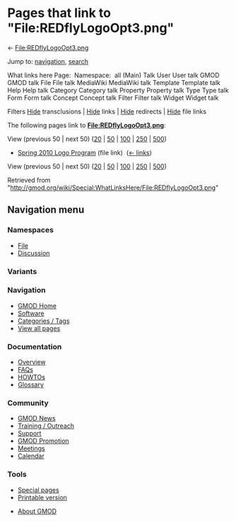<div id="mw-page-base" class="noprint">

</div>

<div id="mw-head-base" class="noprint">

</div>

<div id="content" class="mw-body" role="main">

<span id="top"></span>

<div id="mw-js-message" style="display:none;">

</div>



# <span dir="auto">Pages that link to "File:REDflyLogoOpt3.png"</span>

<div id="bodyContent">

<div id="contentSub">

←
[File:REDflyLogoOpt3.png](/wiki/File:REDflyLogoOpt3.png "File:REDflyLogoOpt3.png")

</div>

<div id="jump-to-nav" class="mw-jump">

Jump to: [navigation](#mw-navigation), [search](#p-search)

</div>

<div id="mw-content-text">

What links here Page:  Namespace:  all (Main) Talk User User talk GMOD
GMOD talk File File talk MediaWiki MediaWiki talk Template Template talk
Help Help talk Category Category talk Property Property talk Type Type
talk Form Form talk Concept Concept talk Filter Filter talk Widget
Widget talk

Filters
[Hide](/mediawiki/index.php?title=Special:WhatLinksHere/File:REDflyLogoOpt3.png&hidetrans=1 "Special:WhatLinksHere/File:REDflyLogoOpt3.png")
transclusions \|
[Hide](/mediawiki/index.php?title=Special:WhatLinksHere/File:REDflyLogoOpt3.png&hidelinks=1 "Special:WhatLinksHere/File:REDflyLogoOpt3.png")
links \|
[Hide](/mediawiki/index.php?title=Special:WhatLinksHere/File:REDflyLogoOpt3.png&hideredirs=1 "Special:WhatLinksHere/File:REDflyLogoOpt3.png")
redirects \|
[Hide](/mediawiki/index.php?title=Special:WhatLinksHere/File:REDflyLogoOpt3.png&hideimages=1 "Special:WhatLinksHere/File:REDflyLogoOpt3.png")
file links

The following pages link to
**[File:REDflyLogoOpt3.png](/wiki/File:REDflyLogoOpt3.png "File:REDflyLogoOpt3.png")**:

View (previous 50 \| next 50)
([20](/mediawiki/index.php?title=Special:WhatLinksHere/File:REDflyLogoOpt3.png&limit=20 "Special:WhatLinksHere/File:REDflyLogoOpt3.png")
\|
[50](/mediawiki/index.php?title=Special:WhatLinksHere/File:REDflyLogoOpt3.png&limit=50 "Special:WhatLinksHere/File:REDflyLogoOpt3.png")
\|
[100](/mediawiki/index.php?title=Special:WhatLinksHere/File:REDflyLogoOpt3.png&limit=100 "Special:WhatLinksHere/File:REDflyLogoOpt3.png")
\|
[250](/mediawiki/index.php?title=Special:WhatLinksHere/File:REDflyLogoOpt3.png&limit=250 "Special:WhatLinksHere/File:REDflyLogoOpt3.png")
\|
[500](/mediawiki/index.php?title=Special:WhatLinksHere/File:REDflyLogoOpt3.png&limit=500 "Special:WhatLinksHere/File:REDflyLogoOpt3.png"))

- [Spring 2010 Logo
  Program](/wiki/Spring_2010_Logo_Program "Spring 2010 Logo Program")
  (file link) ‎ <span class="mw-whatlinkshere-tools">([←
  links](/mediawiki/index.php?title=Special:WhatLinksHere&target=Spring+2010+Logo+Program "Special:WhatLinksHere"))</span>

View (previous 50 \| next 50)
([20](/mediawiki/index.php?title=Special:WhatLinksHere/File:REDflyLogoOpt3.png&limit=20 "Special:WhatLinksHere/File:REDflyLogoOpt3.png")
\|
[50](/mediawiki/index.php?title=Special:WhatLinksHere/File:REDflyLogoOpt3.png&limit=50 "Special:WhatLinksHere/File:REDflyLogoOpt3.png")
\|
[100](/mediawiki/index.php?title=Special:WhatLinksHere/File:REDflyLogoOpt3.png&limit=100 "Special:WhatLinksHere/File:REDflyLogoOpt3.png")
\|
[250](/mediawiki/index.php?title=Special:WhatLinksHere/File:REDflyLogoOpt3.png&limit=250 "Special:WhatLinksHere/File:REDflyLogoOpt3.png")
\|
[500](/mediawiki/index.php?title=Special:WhatLinksHere/File:REDflyLogoOpt3.png&limit=500 "Special:WhatLinksHere/File:REDflyLogoOpt3.png"))

</div>

<div class="printfooter">

Retrieved from
"<http://gmod.org/wiki/Special:WhatLinksHere/File:REDflyLogoOpt3.png>"

</div>

<div id="catlinks" class="catlinks catlinks-allhidden">

</div>

<div class="visualClear">

</div>

</div>

</div>

<div id="mw-navigation">

## Navigation menu

<div id="mw-head">



<div id="left-navigation">

<div id="p-namespaces" class="vectorTabs" role="navigation"
aria-labelledby="p-namespaces-label">

### Namespaces

- <span id="ca-nstab-image"><a href="/wiki/File:REDflyLogoOpt3.png" accesskey="c"
  title="View the file page [c]">File</a></span>
- <span id="ca-talk"><a
  href="/mediawiki/index.php?title=File_talk:REDflyLogoOpt3.png&amp;action=edit&amp;redlink=1"
  accesskey="t"
  title="Discussion about the content page [t]">Discussion</a></span>

</div>

<div id="p-variants" class="vectorMenu emptyPortlet" role="navigation"
aria-labelledby="p-variants-label">

### 

### Variants[](#)

<div class="menu">

</div>

</div>

</div>





</div>

</div>

</div>

<div id="mw-panel">

<div id="p-logo" role="banner">

<a href="/wiki/Main_Page"
style="background-image: url(http://gmod.org/images/GMOD-cogs.png);"
title="Visit the main page"></a>

</div>

<div id="p-Navigation" class="portal" role="navigation"
aria-labelledby="p-Navigation-label">

### Navigation

<div class="body">

- <span id="n-GMOD-Home">[GMOD Home](/wiki/Main_Page)</span>
- <span id="n-Software">[Software](/wiki/GMOD_Components)</span>
- <span id="n-Categories-.2F-Tags">[Categories /
  Tags](/wiki/Categories)</span>
- <span id="n-View-all-pages">[View all
  pages](/wiki/Special:AllPages)</span>

</div>

</div>

<div id="p-Documentation" class="portal" role="navigation"
aria-labelledby="p-Documentation-label">

### Documentation

<div class="body">

- <span id="n-Overview">[Overview](/wiki/Overview)</span>
- <span id="n-FAQs">[FAQs](/wiki/Category:FAQ)</span>
- <span id="n-HOWTOs">[HOWTOs](/wiki/Category:HOWTO)</span>
- <span id="n-Glossary">[Glossary](/wiki/Glossary)</span>

</div>

</div>

<div id="p-Community" class="portal" role="navigation"
aria-labelledby="p-Community-label">

### Community

<div class="body">

- <span id="n-GMOD-News">[GMOD News](/wiki/GMOD_News)</span>
- <span id="n-Training-.2F-Outreach">[Training /
  Outreach](/wiki/Training_and_Outreach)</span>
- <span id="n-Support">[Support](/wiki/Support)</span>
- <span id="n-GMOD-Promotion">[GMOD
  Promotion](/wiki/GMOD_Promotion)</span>
- <span id="n-Meetings">[Meetings](/wiki/Meetings)</span>
- <span id="n-Calendar">[Calendar](/wiki/Calendar)</span>

</div>

</div>

<div id="p-tb" class="portal" role="navigation"
aria-labelledby="p-tb-label">

### Tools

<div class="body">

- <span id="t-specialpages"><a href="/wiki/Special:SpecialPages" accesskey="q"
  title="A list of all special pages [q]">Special pages</a></span>
- <span id="t-print"><a
  href="/mediawiki/index.php?title=Special:WhatLinksHere/File:REDflyLogoOpt3.png&amp;printable=yes"
  rel="alternate" accesskey="p"
  title="Printable version of this page [p]">Printable version</a></span>

</div>

</div>

</div>

</div>

<div id="footer" role="contentinfo">

- <span id="footer-places-about">[About
  GMOD](/wiki/GMOD:About "GMOD:About")</span>

<!-- -->






</div>
